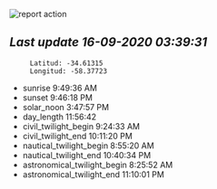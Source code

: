 ![report action](https://github.com/matiasz8/actions-for-reports/workflows/report%20action/badge.svg?branch=develop) 


## *****Last update 16-09-2020 03:39:31*****



		 Latitud: -34.61315
		 Longitud: -58.37723

 - sunrise 	 9:49:36 AM
 - sunset 	 9:46:18 PM
 - solar_noon 	 3:47:57 PM
 - day_length 	 11:56:42
 - civil_twilight_begin 	 9:24:33 AM
 - civil_twilight_end 	 10:11:20 PM
 - nautical_twilight_begin 	 8:55:20 AM
 - nautical_twilight_end 	 10:40:34 PM
 - astronomical_twilight_begin 	 8:25:52 AM
 - astronomical_twilight_end 	 11:10:01 PM
